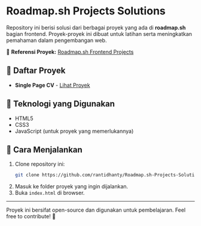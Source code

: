 # Roadmap.sh Projects Solutions

Repository ini berisi solusi dari berbagai proyek yang ada di **roadmap.sh** bagian frontend. Proyek-proyek ini dibuat untuk latihan serta meningkatkan pemahaman dalam pengembangan web.

🔗 **Referensi Proyek:** [Roadmap.sh Frontend Projects](https://roadmap.sh/frontend/projects)

## 📌 Daftar Proyek
- **Single Page CV** - [Lihat Proyek](./Frontend/Single-Page-CV)

## 🚀 Teknologi yang Digunakan
- HTML5
- CSS3
- JavaScript (untuk proyek yang memerlukannya)

## 🔧 Cara Menjalankan
1. Clone repository ini:
   ```sh
   git clone https://github.com/rantidhanty/Roadmap.sh-Projects-Solutions.git
   ```
2. Masuk ke folder proyek yang ingin dijalankan.
3. Buka `index.html` di browser.

---
Proyek ini bersifat open-source dan digunakan untuk pembelajaran. Feel free to contribute! 🚀

